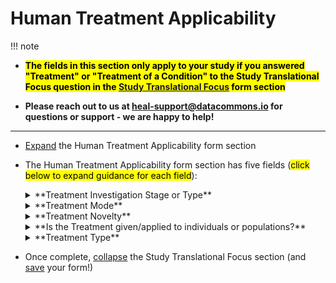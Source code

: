 # Human Treatment Applicability

!!! note
* <mark>**The fields in this section only apply to your study if you answered "Treatment" or "Treatment of a Condition" to the Study Translational Focus question in the [Study Translational Focus](study-translational-focus.md) form section**</mark>

* **Please reach out to us at heal-support@datacommons.io for questions or support - we are happy to help!**

****

* [Expand](expand-or-collapse-cedar-form-section.md) the Human Treatment Applicability form section
* The Human Treatment Applicability form section has five fields (<mark>click below to expand guidance for each field</mark>):
    
    <details><summary>**Treatment Investigation Stage or Type**</summary><blockquote>
    
    <details><summary>**How to answer**</summary><blockquote>
        This field allows selection of a multiple answers from a limited set of possible answers. Please select all that apply. Possible answers are "Target Discovery","Target Mechanism", "Treatment Discovery", "Treatment Mechanism", "Treatment Efficacy", "Differential Treatment Efficacy", "Treatment Implementation", and "Treatment Availability or Accessibility". Examples of studies that would select each of these options:
        <ul> 
        <li> **Target discovery:**    
        </li>
        <li> **Target mechanism:** 
        </li>
        <li> **Treatment discovery:** 
        </li>
        <li> **Treatment mechanism:** 
        </li>
        <li> **Treatment efficacy:**  
        </li>
        <li> **Treatment implementation:**  
        </li>
        <li>  **Treatment availability or accessibility:** 
        </li> 
        </ul>   
    </blockquote></details>
    <details><summary>**How this field will be used**</summary><blockquote>
        The values from this field will likely be available as an "Advanced Search" filter on the HEAL Platform Discovery page, and will allow Platform users to quickly filter down to the broad type of study, study data, or study-generated knowledge in which they are most interested. **Examples include:** 
        <ul>
        <li> **Specifically looking for target discovery:** I'm a pharma company scientist with capacity to do high throughput screens for drug library impact on a target of interest and I want to be up on the research and discovery of novel targets for pain or opioid use treatment so that I can think about designing a screen to figure out how to drug those targets; I'm a local public health official or politician looking to implement some policies or resources to address the problem of opioid use relapse in my community and want to see if there are specific social or mental/behavioral determinants that have been identified as good targets for intervention to prevent opioid use relapse.  
        </li>
        <li> **Specifically looking for target mechanism:** I'm a researcher pain researcher doing target mechanism research for a specific target biomolecule - I want to see if anyone else is doing research on this mechanism that I can learn from, or using assays that I can adopt in my own target mechanism research; I'm a pharma company scientist - preliminary research to drug one target has failed due to unacceptable toxicity and I want to understand more about the original biomolecule target mechanism to see if there is another possible biomolecule target in the original target mechanism pathway that I can attempt to drug instead with acceptable toxicitiy levels
        </li>
        <li> **Specifically looking for treatment discovery:** I'm a family memnber of a person with OUD - my family member is allergic to methadone and has trouble remembering to take a daily pill of buprenorphine to keep their OUD in remission and I want to see what research is being done to develop new treatments for OUD that might work better for my family member; I'm a clinician treating pain or OUD patients - I want to keep up on the latest research into treatments relevant to my patient population so that I can make sure to get my patients access to the best treatment for them in a timely manner
        </li>
        <li> **Specifically looking for treatment mechanism:** I'm a pain or OUD patient - my doctor prescribed a new medication for my condition and I'm curious about how it works; I'm a clinician - I want to keep up to date on the research around the treatments I prescribe to my patients in order to understand who a specific treatment may work best for or whether there might be contraindications for example due to drug interactions; I'm a researcher at a pharma company and want to keep up to date on the research of how a drug at my or a competitor pharma company works to think about developing new drugs or formulations of the same drug that may yield increased efficacy and/or decreased side-effects
        </li>
        <li> **Specifically looking for treatment efficacy:** I'm a pain or opioid use patient and I heard about a novel treatment for my condition - I want to see if there are any studies looking at the efficacy of this novel treatment, maybe even differential efficacy to see if it might be particularly effective/ineffective for me; I'm a researcher trying to collate all of the evidence available on a specific treatment/intervention efficacy for a meta-analysis 
        </li>
        <li> **Specifically looking for treatment implementation:** I'm a clinician or administrator at a clinic or jail facility - I want to implement a specific intervention protocol for prevention of opioid overdose at my facility and I want to see if there's information about how best to implement this protocol 
        </li>
        <li>  **Specifically looking for treatment availability or accessibility:** I'm a pain or opioid use patient and I want to find substance use treatment facilities near me that also offer a specific type of treatment (e.g. MAT with buprenorphine); I'm a researcher who wants to understand the impact of treatment/intervention availability or accessibility on uptake and efficacy of the treatment or to use the relative availability or non-availability of a treatment across locations to design a natural experiment examining the efficacy of that treatment
        </li>
        </ul>
    </blockquote></details>    
    </blockquote></details>
    
    
    <details><summary>**Treatment Mode**</summary><blockquote>
    
    <details><summary>**How to answer**</summary><blockquote>
        This field allows selection of a multiple answers from a limited set of possible answers. Please select all that apply. Possible answers are "Preventive","Therapeutic", "Harm Reduction". Examples of studies that would select each of these options:
        <ul> 
        <li> **Preventive:**    
        </li>
        <li> **Therapeutic:** 
        </li>
        <li> **Harm Reduction:** 
        </li>
        </ul>   
    </blockquote></details>
    <details><summary>**How this field will be used**</summary><blockquote>
        The values from this field will likely be available as an "Advanced Search" filter on the HEAL Platform Discovery page, and will allow Platform users to quickly filter down to the broad type of study, study data, or study-generated knowledge in which they are most interested. **Examples include:** 
        <ul>
        <li> **Specifically looking for preventive:**   
        </li>
        <li> **Specifically looking for therapeutic:** 
        </li>
        <li> **Specifically looking for harm reduction:** 
        </li>
        </ul>
    </blockquote></details>    
    </blockquote></details>

    <details><summary>**Treatment Novelty**</summary><blockquote>
    
    <details><summary>**How to answer**</summary><blockquote>
        This field allows selection of a multiple answers from a limited set of possible answers. Please select all that apply. Possible answers are "Novel","Novel, added to established","Established","Established, used in novel population, setting or combination". Examples of studies that would select each of these options:
        <ul> 
        <li> **Novel:**    
        </li>
        <li> **Novel, added to established:** 
        </li>
        <li> **Established:** 
        </li>
        <li> **Established, used in novel population, setting or combination:** 
        </li>
        </ul>   
    </blockquote></details>
    <details><summary>**How this field will be used**</summary><blockquote>
        The values from this field will likely be available as an "Advanced Search" filter on the HEAL Platform Discovery page, and will allow Platform users to quickly filter down to the broad type of study, study data, or study-generated knowledge in which they are most interested. **Examples include:** 
        <ul>
        <li> **Specifically looking for novel:**   
        </li>
        <li> **Specifically looking for novel, added to established:** 
        </li>
        <li> **Specifically looking for established:** 
        </li>
        <li> **Specifically looking for established, used in novel population, setting or combination:** 
        </li>
        </ul>
    </blockquote></details>    
    </blockquote></details>

    <details><summary>**Is the Treatment given/applied to individuals or populations?**</summary><blockquote>
    
    <details><summary>**How to answer**</summary><blockquote>
        This field allows selection of a multiple answers from a limited set of possible answers. Please select all that apply. Possible answers are "Individual","Population". Examples of studies that would select each of these options:
        <ul> 
        <li> **Individual:**    
        </li>
        <li> **Population:** 
        </li>
        </ul>   
    </blockquote></details>
    <details><summary>**How this field will be used**</summary><blockquote>
        The values from this field will likely be available as an "Advanced Search" filter on the HEAL Platform Discovery page, and will allow Platform users to quickly filter down to the broad type of study, study data, or study-generated knowledge in which they are most interested. **Examples include:** 
        <ul>
        <li> **Specifically looking for individual:**   
        </li>
        <li> **Specifically looking for population:** 
        </li>
        </ul>
    </blockquote></details>    
    </blockquote></details>

    <details><summary>**Treatment Type**</summary><blockquote>
    
    <details><summary>**How to answer**</summary><blockquote>
        This field allows selection of a multiple answers from a limited set of possible answers. Please select all that apply.   
    </blockquote></details>
    <details><summary>**How this field will be used**</summary><blockquote>
        The values from this field will likely be available as an "Advanced Search" filter on the HEAL Platform Discovery page, and will allow Platform users to quickly filter down to the broad type of study, study data, or study-generated knowledge in which they are most interested. **Examples include:** 
    </blockquote></details>    
    </blockquote></details>


* Once complete, [collapse](expand-or-collapse-cedar-form-section.md) the Study Translational Focus section (and [save](save-cedar-form.md) your form!)
    

        